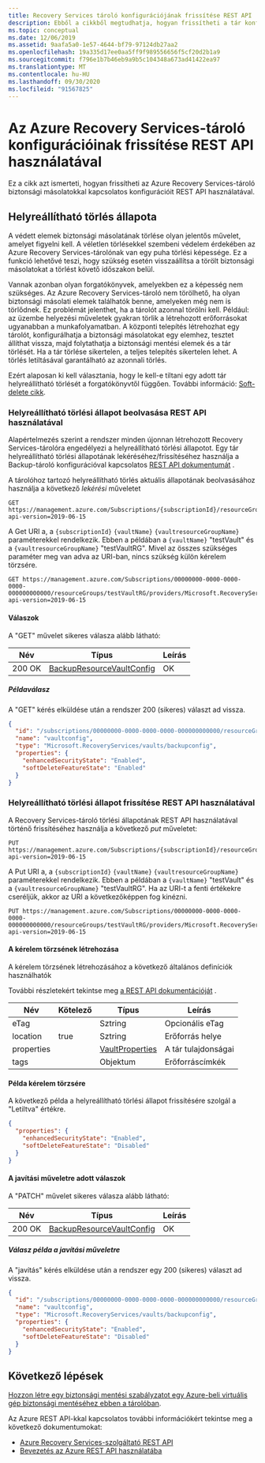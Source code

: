```yaml
---
title: Recovery Services tároló konfigurációjának frissítése REST API
description: Ebből a cikkből megtudhatja, hogyan frissítheti a tár konfigurációját a REST API használatával.
ms.topic: conceptual
ms.date: 12/06/2019
ms.assetid: 9aafa5a0-1e57-4644-bf79-97124db27aa2
ms.openlocfilehash: 19a335d17ee0aa5ff9f989556656f5cf20d2b1a9
ms.sourcegitcommit: f796e1b7b46eb9a9b5c104348a673ad41422ea97
ms.translationtype: MT
ms.contentlocale: hu-HU
ms.lasthandoff: 09/30/2020
ms.locfileid: "91567825"
---
```

# <a name="update-azure-recovery-services-vault-configurations-using-rest-api"></a>Az Azure Recovery Services-tároló konfigurációinak frissítése REST API használatával

Ez a cikk azt ismerteti, hogyan frissítheti az Azure Recovery Services-tároló biztonsági másolatokkal kapcsolatos konfigurációit REST API használatával.

## <a name="soft-delete-state"></a>Helyreállítható törlés állapota

A védett elemek biztonsági másolatának törlése olyan jelentős művelet, amelyet figyelni kell. A véletlen törlésekkel szembeni védelem érdekében az Azure Recovery Services-tárolónak van egy puha törlési képessége. Ez a funkció lehetővé teszi, hogy szükség esetén visszaállítsa a törölt biztonsági másolatokat a törlést követő időszakon belül.

Vannak azonban olyan forgatókönyvek, amelyekben ez a képesség nem szükséges. Az Azure Recovery Services-tároló nem törölhető, ha olyan biztonsági másolati elemek találhatók benne, amelyeken még nem is törlődnek. Ez problémát jelenthet, ha a tárolót azonnal törölni kell. Például: az üzembe helyezési műveletek gyakran törlik a létrehozott erőforrásokat ugyanabban a munkafolyamatban. A központi telepítés létrehozhat egy tárolót, konfigurálhatja a biztonsági másolatokat egy elemhez, tesztet állíthat vissza, majd folytathatja a biztonsági mentési elemek és a tár törlését. Ha a tár törlése sikertelen, a teljes telepítés sikertelen lehet. A törlés letiltásával garantálható az azonnali törlés.

Ezért alaposan ki kell választania, hogy le kell-e tiltani egy adott tár helyreállítható törlését a forgatókönyvtől függően. További információ: [Soft-delete cikk](backup-azure-security-feature-cloud.md).

### <a name="fetch-soft-delete-state-using-rest-api"></a>Helyreállítható törlési állapot beolvasása REST API használatával

Alapértelmezés szerint a rendszer minden újonnan létrehozott Recovery Services-tárolóra engedélyezi a helyreállítható törlési állapotot. Egy tár helyreállítható törlési állapotának lekéréséhez/frissítéséhez használja a Backup-tároló konfigurációval kapcsolatos [REST API dokumentumát](/rest/api/backup/backupresourcevaultconfigs) .

A tárolóhoz tartozó helyreállítható törlés aktuális állapotának beolvasásához használja a következő *lekérési* műveletet

```http
GET https://management.azure.com/Subscriptions/{subscriptionId}/resourceGroups/{resourceGroupName}/providers/Microsoft.RecoveryServices/vaults/{vaultName}/backupconfig/vaultconfig?api-version=2019-06-15
```

A Get URI a, a `{subscriptionId}` `{vaultName}` `{vaultresourceGroupName}` paraméterekkel rendelkezik. Ebben a példában a `{vaultName}` "testVault" és a `{vaultresourceGroupName}` "testVaultRG". Mivel az összes szükséges paraméter meg van adva az URI-ban, nincs szükség külön kérelem törzsére.

```http
GET https://management.azure.com/Subscriptions/00000000-0000-0000-0000-000000000000/resourceGroups/testVaultRG/providers/Microsoft.RecoveryServices/vaults/testVault/backupconfig/vaultconfig?api-version=2019-06-15
```

#### <a name="responses"></a>Válaszok

A "GET" művelet sikeres válasza alább látható:

|Név  |Típus  |Leírás  |
|---------|---------|---------|
|200 OK     |   [BackupResourceVaultConfig](/rest/api/backup/backupresourcevaultconfigs/get#backupresourcevaultconfigresource)      | OK        |

##### <a name="example-response"></a>Példaválasz

A "GET" kérés elküldése után a rendszer 200 (sikeres) választ ad vissza.

```json
{
  "id": "/subscriptions/00000000-0000-0000-0000-000000000000/resourceGroups/testvaultRG/providers/Microsoft.RecoveryServices/vaults/testvault/backupconfig/vaultconfig",
  "name": "vaultconfig",
  "type": "Microsoft.RecoveryServices/vaults/backupconfig",
  "properties": {
    "enhancedSecurityState": "Enabled",
    "softDeleteFeatureState": "Enabled"
  }
}
```

### <a name="update-soft-delete-state-using-rest-api"></a>Helyreállítható törlési állapot frissítése REST API használatával

A Recovery Services-tároló törlési állapotának REST API használatával történő frissítéséhez használja a következő *put* műveletet:

```http
PUT https://management.azure.com/Subscriptions/{subscriptionId}/resourceGroups/{resourceGroupName}/providers/Microsoft.RecoveryServices/vaults/{vaultName}/backupconfig/vaultconfig?api-version=2019-06-15
```

A Put URI a, a `{subscriptionId}` `{vaultName}` `{vaultresourceGroupName}` paraméterekkel rendelkezik. Ebben a példában a `{vaultName}` "testVault" és a `{vaultresourceGroupName}` "testVaultRG". Ha az URI-t a fenti értékekre cseréljük, akkor az URI a következőképpen fog kinézni.

```http
PUT https://management.azure.com/Subscriptions/00000000-0000-0000-0000-000000000000/resourceGroups/testVaultRG/providers/Microsoft.RecoveryServices/vaults/testVault/backupconfig/vaultconfig?api-version=2019-06-15
```

#### <a name="create-the-request-body"></a>A kérelem törzsének létrehozása

A kérelem törzsének létrehozásához a következő általános definíciók használhatók

További részletekért tekintse meg [a REST API dokumentációját](/rest/api/backup/backupresourcevaultconfigs/update#request-body) .

|Név  |Kötelező  |Típus  |Leírás  |
|---------|---------|---------|---------|
|eTag     |         |   Sztring      |  Opcionális eTag       |
|location     |  true       |Sztring         |   Erőforrás helye      |
|properties     |         | [VaultProperties](/rest/api/recoveryservices/vaults/createorupdate#vaultproperties)        |  A tár tulajdonságai       |
|tags     |         | Objektum        |     Erőforráscímkék    |

#### <a name="example-request-body"></a>Példa kérelem törzsére

A következő példa a helyreállítható törlési állapot frissítésére szolgál a "Letiltva" értékre.

```json
{
  "properties": {
    "enhancedSecurityState": "Enabled",
    "softDeleteFeatureState": "Disabled"
  }
}
```

#### <a name="responses-for-the-patch-operation"></a>A javítási műveletre adott válaszok

A "PATCH" művelet sikeres válasza alább látható:

|Név  |Típus  |Leírás  |
|---------|---------|---------|
|200 OK     |   [BackupResourceVaultConfig](/rest/api/backup/backupresourcevaultconfigs/get#backupresourcevaultconfigresource)      | OK        |

##### <a name="example-response-for-the-patch-operation"></a>Válasz példa a javítási műveletre

A "javítás" kérés elküldése után a rendszer egy 200 (sikeres) választ ad vissza.

```json
{
  "id": "/subscriptions/00000000-0000-0000-0000-000000000000/resourceGroups/testvaultRG/providers/Microsoft.RecoveryServices/vaults/testvault/backupconfig/vaultconfig",
  "name": "vaultconfig",
  "type": "Microsoft.RecoveryServices/vaults/backupconfig",
  "properties": {
    "enhancedSecurityState": "Enabled",
    "softDeleteFeatureState": "Disabled"
  }
}
```

## <a name="next-steps"></a>Következő lépések

[Hozzon létre egy biztonsági mentési szabályzatot egy Azure-beli virtuális gép biztonsági mentéséhez ebben a tárolóban](backup-azure-arm-userestapi-createorupdatepolicy.md).

Az Azure REST API-kkal kapcsolatos további információkért tekintse meg a következő dokumentumokat:

- [Azure Recovery Services-szolgáltató REST API](/rest/api/recoveryservices/)
- [Bevezetés az Azure REST API használatába](/rest/api/azure/)
